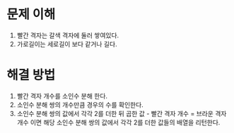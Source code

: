# 문제 이해
1. 빨간 격자는 갈색 격자에 둘러 쌓여있다.
2. 가로길이는 세로길이 보다 같거나 길다.

# 해결 방법
1. 빨간 격자 개수를 소인수 분해 한다.
2. 소인수 분해 쌍의 개수만큼 경우의 수를 확인한다.
3. 소인수 분해 쌍의 값에서 각각 2를 더한 뒤 곱한 값 - 빨간 격자 개수 = 브라운 격자 개수 이면 해당 소인수 분해 쌍의 값에서 각각 2를 더한 값들의 배열을 리턴한다.
